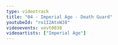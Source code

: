 ```yaml
---
type: videotrack
title: "04 - Imperial Age - Death Guard"
youtubeId: "ro1I2AtxWJ8"
videoevents: vevt0038
videoartists: ["Imperial Age"]
---
```

